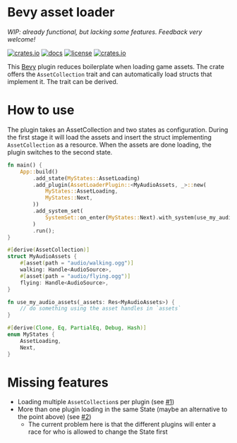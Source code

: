 # Bevy asset loader

*WIP: already functional, but lacking some features. Feedback very welcome!*

[![crates.io](https://img.shields.io/crates/v/bevy_asset_loader.svg)](https://crates.io/crates/bevy_asset_loader)
[![docs](https://docs.rs/bevy_asset_loader/badge.svg)](https://docs.rs/bevy_asset_loader)
[![license](https://img.shields.io/badge/license-MIT-blue.svg)](https://github.com/NiklasEi/bevy_asset_loader/blob/main/LICENSE.md)
[![crates.io](https://img.shields.io/crates/d/bevy_asset_loader.svg)](https://crates.io/crates/bevy_asset_loader)

This [Bevy][bevy] plugin reduces boilerplate when loading game assets. The crate offers the `AssetCollection` trait and can automatically load structs that implement it. The trait can be derived.

# How to use
The plugin takes an AssetCollection and two states as configuration. During the first stage it will load the assets and insert the struct implementing `AssetCollection` as a resource. When the assets are done loading, the plugin switches to the second state.

```rust
fn main() {
    App::build()
        .add_state(MyStates::AssetLoading)
        .add_plugin(AssetLoaderPlugin::<MyAudioAssets, _>::new(
            MyStates::AssetLoading,
            MyStates::Next,
        ))
        .add_system_set(
            SystemSet::on_enter(MyStates::Next).with_system(use_my_audio_assets.system()),
        )
        .run();
}

#[derive(AssetCollection)]
struct MyAudioAssets {
    #[asset(path = "audio/walking.ogg")]
    walking: Handle<AudioSource>,
    #[asset(path = "audio/flying.ogg")]
    flying: Handle<AudioSource>,
}

fn use_my_audio_assets(_assets: Res<MyAudioAssets>) {
    // do something using the asset handles in `assets`
}

#[derive(Clone, Eq, PartialEq, Debug, Hash)]
enum MyStates {
    AssetLoading,
    Next,
}
```

# Missing features

* Loading multiple `AssetCollection`s per plugin (see [#1](https://github.com/NiklasEi/bevy_asset_loader/issues/1))
* More than one plugin loading in the same State (maybe an alternative to the point above) (see [#2](https://github.com/NiklasEi/bevy_asset_loader/issues/2))
  * The current problem here is that the different plugins will enter a race for who is allowed to change the State first


[bevy]: https://bevyengine.org/
